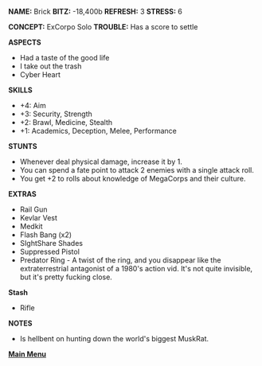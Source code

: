 **NAME:** Brick
**BITZ:** -18,400b
**REFRESH:** 3
**STRESS:** 6

**CONCEPT:** ExCorpo Solo
**TROUBLE:** Has a score to settle

**ASPECTS** 
- Had a taste of the good life
- I take out the trash
- Cyber Heart

**SKILLS**
- +4: Aim
- +3: Security, Strength
- +2: Brawl, Medicine, Stealth
- +1: Academics, Deception, Melee, Performance

**STUNTS**
- Whenever deal physical damage, increase it by 1.
- You can spend a fate point to attack 2 enemies with a single attack roll.
- You get +2 to rolls about knowledge of MegaCorps and their culture.

**EXTRAS**
- Rail Gun
- Kevlar Vest
- Medkit
- Flash Bang (x2)
- SIghtShare Shades 
- Suppressed Pistol
- Predator Ring - A twist of the ring, and you disappear like the extraterrestrial antagonist of a 1980's action vid. It's not quite invisible, but it's pretty fucking close.

**Stash**
- Rifle

**NOTES**
- Is hellbent on hunting down the world's biggest MuskRat.

 **[Main Menu](README.md)**